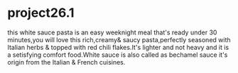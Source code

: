 # project26.1
this white sauce pasta is an easy weeknight meal that's ready under 30 minutes,you will love this rich,creamy& saucy pasta,perfectly seasoned with Italian herbs & topped with red chili flakes.It's lighter and not heavy and it is a setisfying comfort food.White sauce is also called as bechamel sauce it's origin from the Italian & French cuisines.
 
 
